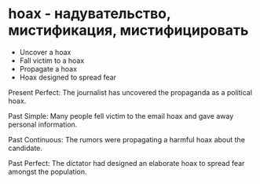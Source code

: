 # hoax - надувательство, мистификация, мистифицировать

- Uncover a hoax
- Fall victim to a hoax
- Propagate a hoax
- Hoax designed to spread fear


Present Perfect: The journalist has uncovered the propaganda as a political hoax.

Past Simple: Many people fell victim to the email hoax and gave away personal information.

Past Continuous: The rumors were propagating a harmful hoax about the candidate.

Past Perfect: The dictator had designed an elaborate hoax to spread fear amongst the population.
